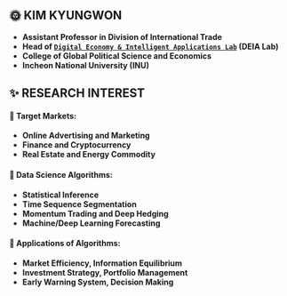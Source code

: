 ## 🌞 KIM KYUNGWON
- **Assistant Professor in Division of International Trade**
- **Head of [`Digital Economy & Intelligent Applications Lab`](https://sites.google.com/view/thekimk) (DEIA Lab)**
- **College of Global Political Science and Economics**
- **Incheon National University (INU)**

## ✨ RESEARCH INTEREST
#### 🏢 Target Markets:
- **Online Advertising and Marketing**
- **Finance and Cryptocurrency**
- **Real Estate and Energy Commodity**
#### 🔭 Data Science Algorithms:
- **Statistical Inference**
- **Time Sequence Segmentation**
- **Momentum Trading and Deep Hedging**
- **Machine/Deep Learning Forecasting**
#### 🌠 Applications of Algorithms:
- **Market Efficiency, Information Equilibrium**
- **Investment Strategy, Portfolio Management**
- **Early Warning System, Decision Making**
